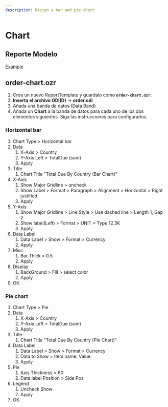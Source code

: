 ```yaml
---
description: Design a bar and pie chart
---
```


# Chart

## Reporte Modelo

[Example](http://oz.ozeform.io/oz/edu/reportdev/order-chart.html)

## order-chart.ozr

1. Crea un nuevo ReportTemplate y guardalo como **`order-chart.ozr`**.
2. **Inserta el archivo ODI\(D\)** -&gt; **order.odi**
3. Añada una banda de datos \(Data Band\)
4. Añada un **Chart** a la banda de datos para cada uno de los dos elementos siguientes. Siga las instrucciones para configurarlos.

### Horizontal bar

1. Chart Type &gt; Horizontal bar
2. Data
   1. X-Axis &gt; Country
   2. Y-Axis Left &gt; TotalDue \(sum\)
   3. Apply
3. Title
   1. Chart Title "Total Due By Country \(Bar Chart\)"
4. X-Axis
   1. Show Major Gridline &gt; uncheck
   2. Show Label &gt; Format &gt; Paragraph &gt; Alignment &gt; Horizontal &gt; Right justified
   3. Apply
5. Y-Axis
   1. Show Major Gridline &gt; Line Style &gt; Use dashed line &gt; Length 1, Gap 2
   2. Show label\(Left\) &gt; Format &gt; UNIT &gt; Type 12.3K
   3. Apply
6. Data Label
   1. Data Label &gt; Show &gt; Format &gt; Currency
   2. Apply
7. Misc
   1. Bar Thick &gt; 0.5
   2. Apply
8. Display
   1. BackGround &gt; Fill &gt; select color
   2. Apply
9. OK

### Pie chart

1. Chart Type &gt; Pie
2. Data
   1. X-Axis &gt; Country
   2. Y-Axis Left &gt; TotalDue \(sum\)
   3. Apply
3. Title
   1. Chart Title "Total Due By Country \(Pie Chart\)"
4. Data Label
   1. Data Label &gt; Show &gt; Format &gt; Currency
   2. Data to Show &gt; Item name, Value
   3. Apply
5. Pie
   1. Axis Thickness &gt; 60
   2. Data label Position &gt; Side Pos
6. Legend
   1. Uncheck Show
   2. Apply
7. OK



